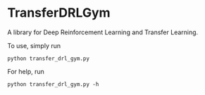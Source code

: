 # TransferDRLGym

A library for Deep Reinforcement Learning and Transfer Learning.

To use, simply run 
 
```
python transfer_drl_gym.py
```

For help, run

```
python transfer_drl_gym.py -h
```